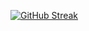 [![GitHub Streak](http://github-readme-streak-stats.herokuapp.com?user=MellKam&theme=dark&date_format=M%20j%5B%2C%20Y%5D)](https://git.io/streak-stats)
